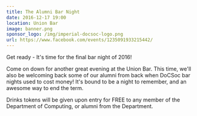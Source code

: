```yaml
---
title: The Alumni Bar Night
date: 2016-12-17 19:00
location: Union Bar
image: banner.png
sponsor_logo: /img/imperial-docsoc-logo.png
url: https://www.facebook.com/events/1235091933215442/
---
```


Get ready - It's time for the final bar night of 2016!

Come on down for another great evening at the Union Bar. This time, we'll also be welcoming back some of our alumni from back when DoCSoc bar nights used to cost money! It's bound to be a night to remember, and an awesome way to end the term.

Drinks tokens will be given upon entry for FREE to any member of the Department of Computing, or alumni from the Department.
